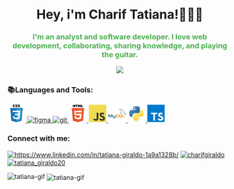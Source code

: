 <h1 align="center">Hey, i'm Charif Tatiana!🤗👩‍💻</h1>
<h3 align="center" style="color:#4CAF50;">
I'm an analyst and software developer. I love web development, collaborating, sharing knowledge, and playing the guitar.
</h3>
<p align="center">
  <img src="https://media4.giphy.com/media/v1.Y2lkPTc5MGI3NjExcXB2OHI3bXdyMXBic2hndG95b21ybXpkcTEzd3RuYm9waDBrczIyOSZlcD12MV9pbnRlcm5hbF9naWZfYnlfaWQmY3Q9Zw/LtiTOVzhzvGuXaea2m/giphy.gif" width="300"/>
</p>

<h3 align="left">📚Languages and Tools:</h3>
<p align="left"> <a href="https://www.w3schools.com/css/" target="_blank" rel="noreferrer"> <img src="https://raw.githubusercontent.com/devicons/devicon/master/icons/css3/css3-original-wordmark.svg" alt="css3" width="40" height="40"/> </a> <a href="https://www.figma.com/" target="_blank" rel="noreferrer"> <img src="https://www.vectorlogo.zone/logos/figma/figma-icon.svg" alt="figma" width="40" height="40"/> </a> <a href="https://git-scm.com/" target="_blank" rel="noreferrer"> <img src="https://www.vectorlogo.zone/logos/git-scm/git-scm-icon.svg" alt="git" width="40" height="40"/> </a> <a href="https://www.w3.org/html/" target="_blank" rel="noreferrer"> <img src="https://raw.githubusercontent.com/devicons/devicon/master/icons/html5/html5-original-wordmark.svg" alt="html5" width="40" height="40"/> </a> <a href="https://developer.mozilla.org/en-US/docs/Web/JavaScript" target="_blank" rel="noreferrer"> <img src="https://raw.githubusercontent.com/devicons/devicon/master/icons/javascript/javascript-original.svg" alt="javascript" width="40" height="40"/> </a> <a href="https://www.mysql.com/" target="_blank" rel="noreferrer"> <img src="https://raw.githubusercontent.com/devicons/devicon/master/icons/mysql/mysql-original-wordmark.svg" alt="mysql" width="40" height="40"/> </a> <a href="https://www.python.org" target="_blank" rel="noreferrer"> <img src="https://raw.githubusercontent.com/devicons/devicon/master/icons/python/python-original.svg" alt="python" width="40" height="40"/> </a> <a href="https://www.typescriptlang.org/" target="_blank" rel="noreferrer"> <img src="https://raw.githubusercontent.com/devicons/devicon/master/icons/typescript/typescript-original.svg" alt="typescript" width="40" height="40"/> </a> </p>

<h3 align="left">Connect with me:</h3>
<p align="left">
<a href="https://linkedin.com/in/https://www.linkedin.com/in/tatiana-giraldo-1a9a1328b/" target="blank"><img align="center" src="https://raw.githubusercontent.com/rahuldkjain/github-profile-readme-generator/master/src/images/icons/Social/linked-in-alt.svg" alt="https://www.linkedin.com/in/tatiana-giraldo-1a9a1328b/" height="30" width="40" /></a>
<a href="https://instagram.com/charifgiraldo" target="blank"><img align="center" src="https://raw.githubusercontent.com/rahuldkjain/github-profile-readme-generator/master/src/images/icons/Social/instagram.svg" alt="charifgiraldo" height="30" width="40" /></a>
<a href="https://discord.gg/tatiana_giraldo20" target="blank"><img align="center" src="https://raw.githubusercontent.com/rahuldkjain/github-profile-readme-generator/master/src/images/icons/Social/discord.svg" alt="tatiana_giraldo20" height="30" width="40" /></a>
</p>


<p><img align="left" src="https://github-readme-stats.vercel.app/api/top-langs?username=tatiana-gif&show_icons=true&locale=en&layout=compact" alt="tatiana-gif" /></p>

<p>&nbsp;<img align="center" src="https://github-readme-stats.vercel.app/api?username=tatiana-gif&show_icons=true&locale=en" alt="tatiana-gif" /></p>


